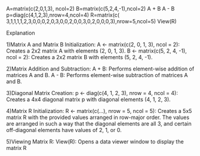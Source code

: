 A=matrix(c(2,0,1,3), ncol=2)
B=matrix(c(5,2,4,-1),ncol=2)
 A + B
 A - B
p=diag(c(4,1,2,3),nrow=4,ncol=4)
R=matrix(c( 3,1,1,1,1,2,3,0,0,0,2,0,3,0,0,2,0,0,3,0,2,0,0,0,3),nrow=5,ncol=5)
View(R)


Explanation

1)Matrix A and Matrix B Initialization:
 A <- matrix(c(2, 0, 1, 3), ncol = 2): Creates a 2x2 matrix A with elements (2, 0, 1, 3).
B <- matrix(c(5, 2, 4, -1), ncol = 2): Creates a 2x2 matrix B with elements (5, 2, 4, -1).

2)Matrix Addition and Subtraction:
A + B: Performs element-wise addition of matrices A and B.
A - B: Performs element-wise subtraction of matrices A and B.

3)Diagonal Matrix Creation:
p <- diag(c(4, 1, 2, 3), nrow = 4, ncol = 4): Creates a 4x4 diagonal matrix p with diagonal elements (4, 1, 2, 3).

4)Matrix R Initialization:
R <- matrix(c(...), nrow = 5, ncol = 5): Creates a 5x5 matrix R with the provided values arranged in row-major order.
The values are arranged in such a way that the diagonal elements are all 3, and certain off-diagonal elements have values of 2, 1, or 0.

5)Viewing Matrix R:
View(R): Opens a data viewer window to display the matrix R
